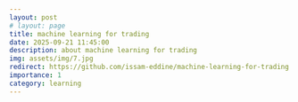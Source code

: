 ```yaml
---
layout: post
# layout: page
title: machine learning for trading
date: 2025-09-21 11:45:00
description: about machine learning for trading
img: assets/img/7.jpg
redirect: https://github.com/issam-eddine/machine-learning-for-trading
importance: 1
category: learning
---
```

